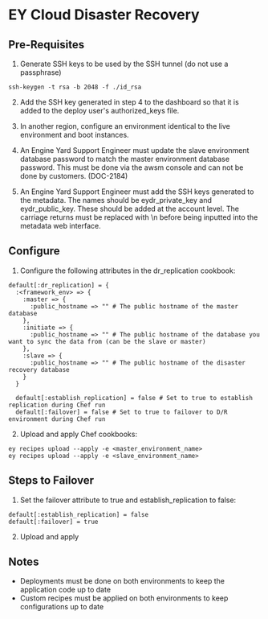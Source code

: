EY Cloud Disaster Recovery
==========================

Pre-Requisites
-------------------
1) Generate SSH keys to be used by the SSH tunnel (do not use a passphrase)

```
ssh-keygen -t rsa -b 2048 -f ./id_rsa
```

2) Add the SSH key generated in step 4 to the dashboard so that it is added to the deploy user's authorized_keys file.

3) In another region, configure an environment identical to the live environment and boot instances.

4) An Engine Yard Support Engineer must update the slave environment database password to match the master environment database password.  This must be done via the awsm console and can not be done by customers. (DOC-2184)

5) An Engine Yard Support Engineer must add the SSH keys generated to the metadata.  The names should be eydr_private_key and eydr_public_key.  These should be added at the account level.  The carriage returns must be replaced with \n before being inputted into the metadata web interface.

Configure
---------
1) Configure the following attributes in the dr_replication cookbook:

```
default[:dr_replication] = {
  :<framework_env> => {
    :master => {
      :public_hostname => "" # The public hostname of the master database
    },
    :initiate => {
      :public_hostname => "" # The public hostname of the database you want to sync the data from (can be the slave or master)
    },
    :slave => {
      :public_hostname => "" # The public hostname of the disaster recovery database
    }
  }

  default[:establish_replication] = false # Set to true to establish replication during Chef run
  default[:failover] = false # Set to true to failover to D/R environment during Chef run
```

2) Upload and apply Chef cookbooks:

```
ey recipes upload --apply -e <master_environment_name>
ey recipes upload --apply -e <slave_environment_name>
```

Steps to Failover
-----------------
1) Set the failover attribute to true and establish_replication to false:

```
default[:establish_replication] = false
default[:failover] = true
```

2) Upload and apply

Notes
-----
* Deployments must be done on both environments to keep the application code up to date
* Custom recipes must be applied on both environments to keep configurations up to date
